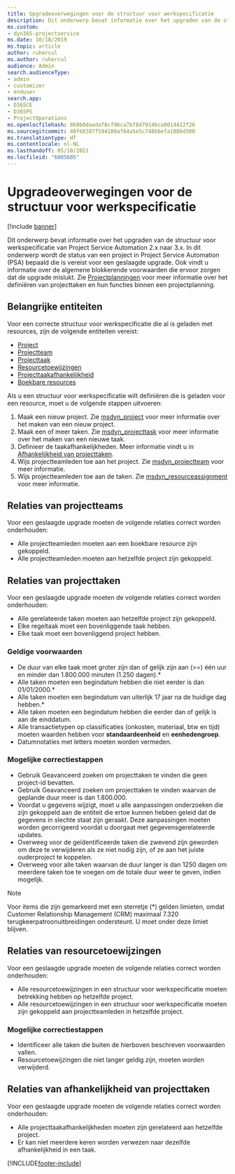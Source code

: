 ```yaml
---
title: Upgradeoverwegingen voor de structuur voor werkspecificatie
description: Dit onderwerp bevat informatie over het upgraden van de structuur voor werkspecificatie van Project Service Automation 2.x naar 3.x.
ms.custom:
- dyn365-projectservice
ms.date: 10/18/2019
ms.topic: article
author: ruhercul
ms.author: ruhercul
audience: Admin
search.audienceType:
- admin
- customizer
- enduser
search.app:
- D365CE
- D365PS
- ProjectOperations
ms.openlocfilehash: 868b0daadaf6cf96ca7bf847914bca8014412f26
ms.sourcegitcommit: 40f68387f594180af64a5e5c748b6efa188bd300
ms.translationtype: HT
ms.contentlocale: nl-NL
ms.lasthandoff: 05/10/2021
ms.locfileid: "6005605"
---
```

# <a name="upgrade-considerations-for-the-work-breakdown-structure"></a>Upgradeoverwegingen voor de structuur voor werkspecificatie

[!include [banner](../includes/psa-now-project-operations.md)]

Dit onderwerp bevat informatie over het upgraden van de structuur voor werkspecificatie van Project Service Automation 2.x naar 3.x. In dit onderwerp wordt de status van een project in Project Service Automation (PSA) bepaald die is vereist voor een geslaagde upgrade. Ook vindt u informatie over de algemene blokkerende voorwaarden die ervoor zorgen dat de upgrade mislukt. Zie [Projectplanningen](project-creating.md) voor meer informatie over het definiëren van projecttaken en hun functies binnen een projectplanning.

## <a name="key-entities"></a>Belangrijke entiteiten
Voor een correcte structuur voor werkspecificatie die al is geladen met resources, zijn de volgende entiteiten vereist:

- [Project](/dynamics365/customerengagement/on-premises/developer/entities/msdyn_project)
- [Projectteam](/dynamics365/customerengagement/on-premises/developer/entities/msdyn_projectteam)
- [Projecttaak](/dynamics365/customerengagement/on-premises/developer/entities/msdyn_projecttask)
- [Resourcetoewijzingen](/dynamics365/customerengagement/on-premises/developer/entities/msdyn_resourceassignment)
- [Projecttaakafhankelijkheid](/dynamics365/customerengagement/on-premises/developer/entities/msdyn_projecttaskdependency)
- [Boekbare resources](/dynamics365/customerengagement/on-premises/developer/entities/bookableresource)

Als u een structuur voor werkspecificatie wilt definiëren die is geladen voor een resource, moet u de volgende stappen uitvoeren:

1. Maak een nieuw project. Zie [msdyn_project](/dynamics365/customerengagement/on-premises/developer/entities/msdyn_project) voor meer informatie over het maken van een nieuw project.
2. Maak een of meer taken. Zie [msdyn_projecttask](/dynamics365/customerengagement/on-premises/developer/entities/msdyn_projecttask) voor meer informatie over het maken van een nieuwe taak.
3. Definieer de taakafhankelijkheden. Meer informatie vindt u in [Afhankelijkheid van projecttaken](/dynamics365/customerengagement/on-premises/developer/entities/msdyn_projecttaskdependency).
4. Wijs projectteamleden toe aan het project. Zie [msdyn_projectteam](/dynamics365/customerengagement/on-premises/developer/entities/msdyn_projectteam) voor meer informatie.
5. Wijs projectteamleden toe aan de taken. Zie [msdyn_resourceassignment](/dynamics365/customerengagement/on-premises/developer/entities/msdyn_resourceassignment) voor meer informatie.

## <a name="project-team-relationships"></a>Relaties van projectteams

Voor een geslaagde upgrade moeten de volgende relaties correct worden onderhouden:
- Alle projectteamleden moeten aan een boekbare resource zijn gekoppeld.
- Alle projectteamleden moeten aan hetzelfde project zijn gekoppeld. 

## <a name="project-task-relationships"></a>Relaties van projecttaken
Voor een geslaagde upgrade moeten de volgende relaties correct worden onderhouden:

- Alle gerelateerde taken moeten aan hetzelfde project zijn gekoppeld.
- Elke regeltaak moet een bovenliggende taak hebben.
- Elke taak moet een bovenliggend project hebben.

### <a name="valid-conditions"></a>Geldige voorwaarden

- De duur van elke taak moet groter zijn dan of gelijk zijn aan (>=) één uur en minder dan 1.800.000 minuten (1.250 dagen).*
- Alle taken moeten een begindatum hebben die niet eerder is dan 01/01/2000.*
- Alle taken moeten een begindatum van uiterlijk 17 jaar na de huidige dag hebben.*
- Alle taken moeten een begindatum hebben die eerder dan of gelijk is aan de einddatum.
- Alle transactietypen op classificaties (onkosten, materiaal, btw en tijd) moeten waarden hebben voor **standaardeenheid** en **eenhedengroep**.
- Datumnotaties met letters moeten worden vermeden.

### <a name="potential-mitigation-steps"></a>Mogelijke correctiestappen
- Gebruik Geavanceerd zoeken om projecttaken te vinden die geen project-id bevatten.
- Gebruik Geavanceerd zoeken om projecttaken te vinden waarvan de geplande duur meer is dan 1.800.000.
- Voordat u gegevens wijzigt, moet u alle aanpassingen onderzoeken die zijn gekoppeld aan de entiteit die ertoe kunnen hebben geleid dat de gegevens in slechte staat zijn geraakt. Deze aanpassingen moeten worden gecorrigeerd voordat u doorgaat met gegevensgerelateerde updates.
- Overweeg voor de geïdentificeerde taken die zwevend zijn geworden om deze te verwijderen als ze niet nodig zijn, of ze aan het juiste ouderproject te koppelen.
- Overweeg voor alle taken waarvan de duur langer is dan 1250 dagen om meerdere taken toe te voegen om de totale duur weer te geven, indien mogelijk.

> [!NOTE]
> Voor items die zijn gemarkeerd met een sterretje (\*) gelden limieten, omdat Customer Relationship Management (CRM) maximaal 7.320 terugkeerpatroonuitbreidingen ondersteunt. U moet onder deze limiet blijven.

## <a name="resource-assignment-relationships"></a>Relaties van resourcetoewijzingen
Voor een geslaagde upgrade moeten de volgende relaties correct worden onderhouden:

- Alle resourcetoewijzingen in een structuur voor werkspecificatie moeten betrekking hebben op hetzelfde project.
- Alle resourcetoewijzingen in een structuur voor werkspecificatie moeten zijn gekoppeld aan projectteamleden in hetzelfde project.

### <a name="potential-mitigation-steps"></a>Mogelijke correctiestappen
- Identificeer alle taken die buiten de hierboven beschreven voorwaarden vallen.  
- Resourcetoewijzingen die niet langer geldig zijn, moeten worden verwijderd.

## <a name="project-task-dependency-relationships"></a>Relaties van afhankelijkheid van projecttaken
Voor een geslaagde upgrade moeten de volgende relaties correct worden onderhouden:

- Alle projecttaakafhankelijkheden moeten zijn gerelateerd aan hetzelfde project.
- Er kan niet meerdere keren worden verwezen naar dezelfde afhankelijkheid in een taak.


[!INCLUDE[footer-include](../includes/footer-banner.md)]